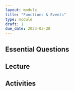 ```yaml
---
layout: module
title: "Functions & Events"
type: module
draft: 1
due_date: 2023-03-20
---
```



## Essential Questions

## Lecture

## Activities